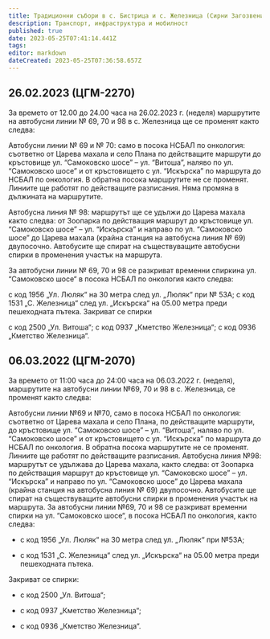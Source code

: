 ```yaml
---
title: Традиционни събори в с. Бистрица и с. Железница (Сирни Загозвени)
description: Транспорт, инфраструктура и мобилност
published: true
date: 2023-05-25T07:41:14.441Z
tags: 
editor: markdown
dateCreated: 2023-05-25T07:36:58.657Z
---
```




## 26.02.2023 (ЦГМ-2270)
За времето от 12.00 до 24.00 часа на 26.02.2023 г. (неделя) маршрутите на автобусни линии № 69, 70 и 98 в с. Железница ще се променят както следва:

Автобусни линии № 69 и № 70: само в посока НСБАЛ по онкология: съответно от Царева махала и село Плана по действащите маршрути до кръстовище ул. “Самоковско шосе” – ул. “Витоша”, наляво по ул. “Самоковско шосе” и от кръстовището с ул. “Искърска” по маршрута до НСБАЛ по онкология. В обратна посока маршрутите не се променят. Линиите ще работят по действащите разписания. Няма промяна в дължината на маршрутите.

Автобусна линия № 98: маршрутът ще се удължи до Царева махала както следва: от Зоопарка по действащия маршрут до кръстовище ул. “Самоковско шосе” – ул. “Искърска” и направо по ул. “Самоковско шосе” до Царева махала (крайна станция на автобусна линия № 69) двупосочно. Автобусите ще спират на съществуващите автобусни спирки в променения участък на маршрута.

За автобусни линии № 69, 70 и 98 се разкриват временни спиркина ул. “Самоковско шосе“ в посока НСБАЛ по онкология както следва:

с код 1956 „Ул. Люляк“ на 30 метра след ул. „Люляк“ при № 53А;
с код 1531 „С. Железница“ след ул. „Искърска“ на 05.00 метра преди пешеходната пътека.
Закриват се спирки

с код 2500 „Ул. Витоша“;
с код 0937 „Кметство Железница“;
с код 0936 „Кметство Железница“.


## 06.03.2022 (ЦГМ-2070)
За времето от 11:00 часа до 24:00 часа на 06.03.2022 г. (неделя), маршрутите на автобусни линии №69, 70 и 98 в с. Железница, се променят както следва:

Автобусни линии №69 и №70, само в посока НСБАЛ по онкология: съответно от Царева махала и село Плана, по действащите маршрути, до кръстовище ул. “Самоковско шосе” – ул. “Витоша”, наляво по ул. “Самоковско шосе” и от кръстовището с ул. “Искърска” по маршрута до НСБАЛ по онкология. В обратна посока маршрутите не се променят. Линиите ще работят по действащите разписания. 
Автобусна линия №98: маршрутът се удължава до Царева махала, както следва: от Зоопарка по действащия маршрут до кръстовище ул. “Самоковско шосе” – ул. “Искърска” и направо по ул. “Самоковско шосе” до Царева махала (крайна станция на автобусна линия № 69) двупосочно. Автобусите ще спират на съществуващите автобусни спирки в променения участък на маршрута.
За автобусни линии №69, 70 и 98 се разкриват временни спирки на ул. “Самоковско шосе“, в посока НСБАЛ по онкология, както следва:
- с код 1956 „Ул. Люляк“ на 30 метра след ул. „Люляк“ при №53А;

- с код 1531 „С. Железница“ след ул. „Искърска“ на 05.00 метра преди пешеходната пътека.

Закриват се спирки:
- с код 2500 „Ул. Витоша“;

- с код 0937 „Кметство Железница“;

- с код 0936 „Кметство Железница“.

